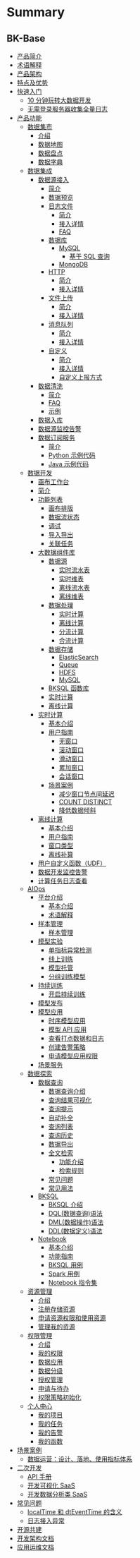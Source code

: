 # Summary

## BK-Base
* [产品简介](UserGuide/Introduction/intro.md)
* [术语解释](UserGuide/Introduction/Terms.md)
* [产品架构](UserGuide/Introduction/Architecture.md)
* [特点及优势](UserGuide/Introduction/feature.md)
* [快速入门]()
    * [10 分钟玩转大数据开发](UserGuide/quick-start/dataflow.md)
    * [无需登录服务器收集全量日志](UserGuide/quick-start/log-search.md)
* [产品功能]()
    * [数据集市]()
        * [介绍](UserGuide/user-guide/datamarket/concepts.md)
        * [数据地图](UserGuide/user-guide/datamarket/data-map/concepts.md)
        * [数据盘点](UserGuide/user-guide/datamarket/data-inventory/concepts.md)
        * [数据字典](UserGuide/user-guide/datamarket/data-dictionary/concepts.md)  
    * [数据集成]()
        * [数据源接入]()
            * [简介](UserGuide/user-guide/datahub/data-access/concepts.md)
            * [数据预览](UserGuide/user-guide/datahub/data-access/data-preview.md)
            * [日志文件]()
                * [简介](UserGuide/user-guide/datahub/data-access/log/concepts.md)
                * [接入详情](UserGuide/user-guide/datahub/data-access/log/detail.md)
                * [FAQ](UserGuide/user-guide/datahub/data-access/log/FAQ.md)
            * [数据库]()
                * [MySQL]()
                    * [基于 SQL 查询](UserGuide/user-guide/datahub/data-access/database/mysql/concepts.md)
                * [MongoDB](UserGuide/user-guide/datahub/data-access/database/mongodb/mongodb.md)
            * [HTTP]()
                * [简介](UserGuide/user-guide/datahub/data-access/http/concepts.md)
                * [接入详情](UserGuide/user-guide/datahub/data-access/http/detail.md)
            * [文件上传]()
                * [简介](UserGuide/user-guide/datahub/data-access/file-upload/concepts.md)
                * [接入详情](UserGuide/user-guide/datahub/data-access/file-upload/detail.md)
            * [消息队列]()
                * [简介](UserGuide/user-guide/datahub/data-access/queue/concepts.md)
                * [接入详情](UserGuide/user-guide/datahub/data-access/queue/detail.md)
            * [自定义]()
                * [简介](UserGuide/user-guide/datahub/data-access/custom/concepts.md)
                * [接入详情](UserGuide/user-guide/datahub/data-access/custom/detail.md)
                * [自定义上报方式](UserGuide/user-guide/datahub/data-access/custom/gsecmdline.md)
        * [数据清洗]()
            * [简介](UserGuide/user-guide/datahub/data-clean/detail.md)
            * [FAQ](UserGuide/user-guide/datahub/data-clean/FAQ.md)
            * [示例](UserGuide/user-guide/datahub/data-clean/example.md)
        * [数据入库](UserGuide/user-guide/datahub/data-shipper.md)
        * [数据源监控告警](UserGuide/user-guide/datahub/monitor.md)
        * [数据订阅服务]()
            * [简介](UserGuide/user-guide/datahub/subscription/concepts.md)
            * [Python 示例代码](UserGuide/user-guide/datahub/subscription/python.md)
            * [Java 示例代码](UserGuide/user-guide/datahub/subscription/java.md)
    * [数据开发]()
        * [画布工作台]()
        * [简介](UserGuide/user-guide/dataflow/ide/concepts.md)
        * [功能列表]()
            * [画布排版](UserGuide/user-guide/dataflow/ide/ide-tools/redraw.md)
            * [数据流状态](UserGuide/user-guide/dataflow/ide/ide-tools/monitor.md)
            * [调试](UserGuide/user-guide/dataflow/ide/ide-tools/debug.md)
            * [导入导出](UserGuide/user-guide/dataflow/ide/ide-tools/import-export.md)
            * [关联任务](UserGuide/user-guide/dataflow/ide/ide-tools/list-related-result-table.md)
        * [大数据组件库]()
            * [数据源]()
                * [实时流水表](UserGuide/user-guide/dataflow/components/source/stream-source.md)
                * [实时维表](UserGuide/user-guide/dataflow/components/source/stream-dim.md)
                * [离线流水表](UserGuide/user-guide/dataflow/components/source/batch-source.md)
                * [离线维表](UserGuide/user-guide/dataflow/components/source/batch-dim.md)
            * [数据处理]()
                * [实时计算](UserGuide/user-guide/dataflow/components/processing/stream.md)
                * [离线计算](UserGuide/user-guide/dataflow/components/processing/batch.md)
                * [分流计算](UserGuide/user-guide/dataflow/components/processing/split.md)
                * [合流计算](UserGuide/user-guide/dataflow/components/processing/merge.md) 
            * [数据存储]()
                * [ElasticSearch](UserGuide/user-guide/dataflow/components/storage/elasticsearch.md) 
                * [Queue](UserGuide/user-guide/dataflow/components/storage/queue.md) 
                * [HDFS](UserGuide/user-guide/dataflow/components/storage/hdfs.md) 
                * [MySQL](UserGuide/user-guide/dataflow/components/storage/mysql.md) 
            * [BKSQL 函数库]()
            * [实时计算](UserGuide/user-guide/dataflow/bksql-function/stream-processing.md)
            * [离线计算](UserGuide/user-guide/dataflow/bksql-function/batch-processing.md)
        * [实时计算]()
            * [基本介绍](UserGuide/user-guide/dataflow/stream-processing/concepts.md)
            * [用户指南]()
                * [无窗口](UserGuide/user-guide/dataflow/stream-processing/stream-guide/none-window.md)
                * [滚动窗口](UserGuide/user-guide/dataflow/stream-processing/stream-guide/tumbling-window.md)
                * [滑动窗口](UserGuide/user-guide/dataflow/stream-processing/stream-guide/sliding-window.md)
                * [累加窗口](UserGuide/user-guide/dataflow/stream-processing/stream-guide/accumulate-window.md)
                * [会话窗口](UserGuide/user-guide/dataflow/stream-processing/stream-guide/session-window.md)
            * [场景案例]()
                * [减少窗口节点间延迟](UserGuide/user-guide/dataflow/stream-processing/scenes/decline-delay-across-window.md)
                * [COUNT DISTINCT](UserGuide/user-guide/dataflow/stream-processing/scenes/sql-count-distinct.md) 
                * [降低数据倾斜](UserGuide/user-guide/dataflow/stream-processing/scenes/data-skew.md) 
        * [离线计算]()
            * [基本介绍](UserGuide/user-guide/dataflow/batch-processing/concepts.md)
            * [用户指南](UserGuide/user-guide/dataflow/batch-processing/detail.md)
            * [窗口类型](UserGuide/user-guide/dataflow/batch-processing/data_window.md)
            * [离线补算](UserGuide/user-guide/dataflow/batch-processing/rerun.md)
        * [用户自定义函数（UDF）](UserGuide/user-guide/dataflow/udf.md)
        * [数据开发监控告警](UserGuide/user-guide/dataflow/monitor.md)
        * [计算任务日志查看](UserGuide/user-guide/dataflow/tasklog.md)
    * [AIOps]()
        * [平台介绍]() 
            * [基本介绍](UserGuide/user-guide/aiops/intro/overview.md) 
            * [术语解释](UserGuide/user-guide/aiops/intro/terminology.md) 
        * [样本管理]()
            * [样本管理](UserGuide/user-guide/aiops/dataset.md)
        * [模型实验]()
            * [单指标异常检测](UserGuide/user-guide/aiops/process-model.md)
            * [线上训练](UserGuide/user-guide/aiops/online_training.md)
            * [模型托管](UserGuide/user-guide/aiops/model_hosting.md)
            * [分组训练模型](UserGuide/user-guide/aiops/experiment/partition_model.md)
        * [持续训练]()
            * [开启持续训练](UserGuide/user-guide/aiops/continuous_training/enable_ct.md)
        * [模型发布](UserGuide/user-guide/aiops/release.md)
        * [模型应用]()
            * [时序模型应用](UserGuide/user-guide/aiops/serving/serving.md)
            * [模型 API 应用](UserGuide/user-guide/aiops/serving/api_serving.md)
            * [查看打点数据和日志](UserGuide/user-guide/aiops/serving/metric_log.md)
            * [创建告警策略](UserGuide/user-guide/aiops/serving/monitor.md)
            * [申请模型应用权限](UserGuide/user-guide/aiops/serving/apply_permission.md)
        * [场景服务](UserGuide/user-guide/aiops/scene_service/scene_service.md)                   
    * [数据探索]()   
        * [数据查询]()
            * [数据查询介绍](UserGuide/user-guide/datalab/dataquery/overview.md)
            * [查询结果可视化](UserGuide/user-guide/datalab/dataquery/query_result_visual.md)
            * [查询提示](UserGuide/user-guide/datalab/dataquery/codecheck.md)
            * [自动补全](UserGuide/user-guide/datalab/dataquery/autocomplete.md)
            * [查询列表](UserGuide/user-guide/datalab/dataquery/favorites.md)
            * [查询历史](UserGuide/user-guide/datalab/dataquery/history.md)  
            * [数据导出](UserGuide/user-guide/datalab/dataquery/dataexport.md)
            * [全文检索]()
               * [功能介绍](UserGuide/user-guide/datalab/queryengine/es-query/concepts.md)
               * [检索规则](UserGuide/user-guide/datalab/queryengine/es-query/full-text-retrieval.md)
            * [常见问题](UserGuide/user-guide/datalab/queryengine/sql-query/FAQ.md)          
            * [常见用法](UserGuide/user-guide/datalab/dataquery/case.md)         
        * [BKSQL]()
            * [BKSQL 介绍](UserGuide/user-guide/datalab/bksql/concepts.md)
            * [DQL(数据查询)语法](UserGuide/user-guide/datalab/bksql/dql.md)
            * [DML(数据操作)语法](UserGuide/user-guide/datalab/bksql/dml.md)
            * [DDL(数据定义)语法](UserGuide/user-guide/datalab/bksql/ddl.md)
        * [Notebook]()
            * [基本介绍](UserGuide/user-guide/datalab/notebook/concepts.md)
            * [功能指南](UserGuide/user-guide/datalab/notebook/feature-guide.md)
            * [BKSQL 用例](UserGuide/user-guide/datalab/notebook/bksql.md)
            * [Spark 用例](UserGuide/user-guide/datalab/notebook/spark.md)
            * [Notebook 指令集](UserGuide/user-guide/datalab/notebook/command.md)
    * [资源管理]()
        * [介绍](UserGuide/user-guide/resource-management/readme.md)
        * [注册存储资源](UserGuide/user-guide/resource-management/addStorage.md)
        * [申请资源权限和使用资源](UserGuide/user-guide/resource-management/useResource.md)
        * [管理我的资源](UserGuide/user-guide/resource-management/manageResource.md)
    * [权限管理]()
        * [介绍](UserGuide/user-guide/auth-management/intro.md)
        * [我的权限](UserGuide/user-guide/auth-management/permission.md)
        * [数据应用](UserGuide/user-guide/auth-management/data.md)
        * [数据分级](UserGuide/user-guide/auth-management/sensitivity.md)
        * [授权管理](UserGuide/user-guide/auth-management/token.md)
        * [申请与待办](UserGuide/user-guide/auth-management/todo-list.md)
        * [权限策略初始化](UserGuide/user-guide/auth-management/system.md)
    * [个人中心]()
        * [我的项目](UserGuide/user-guide/user-center/projects.md)
        * [我的任务](UserGuide/user-guide/user-center/tasks.md)
        * [我的告警](UserGuide/user-guide/user-center/monitor.md)
        * [我的函数](UserGuide/user-guide/user-center/udf.md)
* [场景案例]()
    * [数据运营：设计、落地、使用指标体系](UserGuide/scenes/dataops.md)
* [二次开发]()
    * [API 手册](UserGuide/developer/api.md)
    * [开发可视化 SaaS](UserGuide/developer/develope_visualization.md)
    * [开发数据分析类 SaaS](UserGuide/developer/develope_data_analysis.md)
* [常见问题]()
    * [localTime 和 dtEventTime 的含义](UserGuide/faq/localtime.md)
    * [日志接入异常](UserGuide/faq/data-access-log.md)
* [开源共建](../GithubContributorGuide.md)
* [开发架构文档](Architecture/SUMMARY.md)
* [应用运维文档](Operation/SUMMARY.md)


